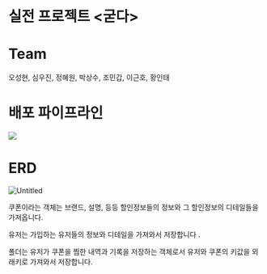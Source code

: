 # 실전 프로젝트 <굳다>
  
# Team
 오성현, 심우진, 정혜원, 박상수, 조민갑, 이근호, 황인태
 
# 배포 파이프라인
![](https://www.notion.so/27ab79026c20468689a85f090a7f563a#a4a7a5edc3ae42ac995c8fe227ea8d82)


# ERD
![Untitled](https://s3-us-west-2.amazonaws.com/secure.notion-static.com/1ada0a44-45f2-44ce-a4f0-bf97482e6201/Untitled.png)

쿠폰이라는 객체는 브랜드, 설명, 등등 할인정보들의 정보와 그 할인정보의 디테일들을 가져옵니다.  

유저는 가입하는 유저들의 정보와 디테일을 가져와서 저장합니다 . 

폴더는 유저가 쿠폰을 찜한 내역과 기록을 저장하는 객체로서 유저와 쿠폰의 키값을 외래키로 가져와서 저장합니다.




 
    
